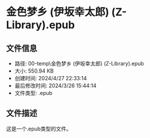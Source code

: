 ﻿# 金色梦乡 (伊坂幸太郎) (Z-Library).epub

## 文件信息
- 路径: 00-temp\金色梦乡 (伊坂幸太郎) (Z-Library).epub
- 大小: 550.94 KB
- 创建时间: 2024/4/27 22:33:14
- 最后修改时间: 2024/3/26 15:44:14
- 文件类型: .epub

## 文件描述
这是一个.epub类型的文件。

